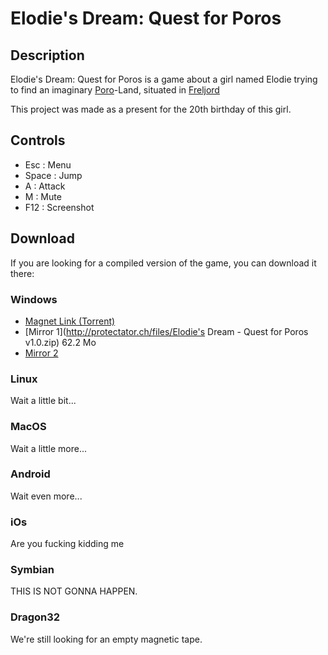 Elodie's Dream: Quest for Poros
===============================

Description
-----------
Elodie's Dream: Quest for Poros is a game about a girl named Elodie trying to find an imaginary [Poro](http://leagueoflegends.wikia.com/wiki/File:Poro.png)-Land, situated in [Freljord](http://leagueoflegends.wikia.com/wiki/Freljord)

This project was made as a present for the 20th birthday of this girl.

Controls
--------
- Esc : Menu
- Space : Jump
- A : Attack
- M : Mute
- F12 : Screenshot

Download
--------
If you are looking for a compiled version of the game, you can download it there:

### Windows
- [Magnet Link (Torrent)](http://mgnet.me/.ElodieDream)
- [Mirror 1](http://protectator.ch/files/Elodie's Dream - Quest for Poros v1.0.zip) 62.2 Mo
- [Mirror 2](http://pecamo.protectator.ch/protectator/Elodie-game.zip)

### Linux
Wait a little bit...

### MacOS
Wait a little more...

### Android
Wait even more...

### iOs
Are you fucking kidding me

### Symbian
THIS IS NOT GONNA HAPPEN.

### Dragon32
We're still looking for an empty magnetic tape.
